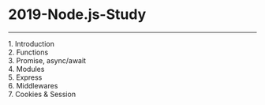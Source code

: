 # 2019-Node.js-Study
<hr>
1. Introduction <br>
2. Functions <br>
3. Promise, async/await <br>
4. Modules <br>
5. Express <br>
6. Middlewares <br>
7. Cookies & Session <br>
